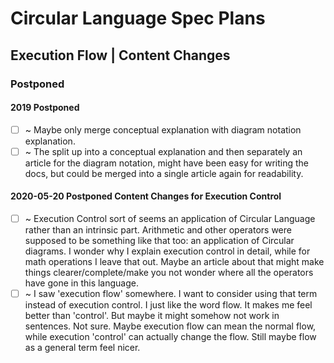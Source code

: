 Circular Language Spec Plans
============================

Execution Flow | Content Changes
--------------------------------

### Postponed

#### 2019 Postponed

- [ ] ~ Maybe only merge conceptual explanation with diagram notation explanation.
- [ ] ~ The split up into a conceptual explanation and then separately an article for the diagram notation, might have been easy for writing the docs, but could be merged into a single article again for readability.

#### 2020-05-20 Postponed Content Changes for Execution Control

- [ ] ~ Execution Control sort of seems an application of Circular Language rather than an intrinsic part. Arithmetic and other operators were supposed to be something like that too: an application of Circular diagrams. I wonder why I explain execution control in detail, while for math operations I leave that out. Maybe an article about that might make things clearer/complete/make you not wonder where all the operators have gone in this language.
- [ ] ~ I saw 'execution flow' somewhere. I want to consider using that term instead of execution control. I just like the word flow. It makes me feel better than 'control'. But maybe it might somehow not work in sentences. Not sure. Maybe execution flow can mean the normal flow, while execution 'control' can actually change the flow. Still maybe flow as a general term feel nicer.
